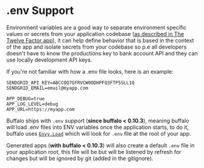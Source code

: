 # .env Support

Environment variables are a good way to separate environment specific values or secrets from your application codebase ([as described in The Twelve Factor app](https://12factor.net/config)), it can help define behavior that is based in the context of the app and isolate secrets from your codebase so p.e all developers doesn't have to know the productions key to bank account API and they can use locally development API keys.

If you're not familiar with how a .env file looks, here is an example:

```
SENDGRID_API_KEY=ABCCOQ7GFRVCW0ODHPFQ3FTP5SLL1Q
SENDGRID_EMAIL=email@myapp.com

APP_DEBUG=true
APP_LOG_LEVEL=debug
APP_URL=https://myapp.com
```

Buffalo ships with `.env` support (**since buffalo < 0.10.3**), meaning buffalo will load .env files into ENV variables once the application starts, to do it, buffalo uses [`Envy.Load`](https://github.com/gobuffalo/envy/blob/master/envy.go#L53) which will look for `.env` file at the root of your app.

Generated apps (**with buffalo < 0.10.3**) will also create a default `.env` file in your application root, this file will be but will be listened by refresh for changes but will be ignored by git (added in the gitignore).

